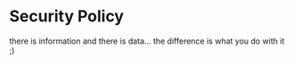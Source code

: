 # Security Policy

  there is information and there is data... 
  the difference is what you do with it ;)
